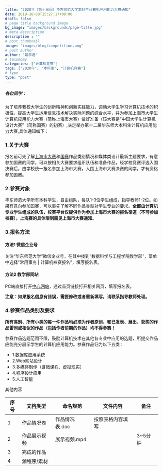 ```yaml
---
title: "2020年（第十三届）华东师范大学本科生计算机应用能力大赛通知"
date: 2019-10-08T15:27:17+08:00
draft: false
# page title background image
bg_image: "images/backgrounds/page-title.jpg"
# meta description
description : ""
# post thumbnail
image: "images/blog/competition.png"
# post author
author: "戴李君"
# taxonomy
categories: ["计算机竞赛"]
tags: ["2020年", "本科生", "计算机竞赛"]
# type
type: "post"
---
```


##### 各位同学：

为了培养我校大学生的创新精神和创新实践能力，调动大学生学习计算机技术的积极性，提高大学生运用信息技术解决实际问题的综合水平，并为参加上海市大学生计算机应用能力大赛（简称上海市大赛）做好准备（该大赛是“中国大学生计算机设计大赛”（简称国赛）的初赛）,决定举办第十二届华东师大本科生计算机应用能力大赛,具体通知如下：

### 1.关于大赛

报名前可先了解[上海市大赛](http://jsjjc.tongji.edu.cn/contest)和[国赛](http://www.jsjds.org/)作品类别情况和媒体类设计最新主题要求，有意参加国赛的同学，可以按相关大赛要求组织队伍和准备作品，经学校竞赛评选入围决赛后，由学校统一报名参加上海市大赛，入围上海市大赛决赛的同学，才有资格参加国赛。

### 2.参赛对象

华东师范大学所有本科学生，自由组队，每队1-3位学生组成，指导教师1-2位。如果有意向参加国赛，可以事先了解不同作品类型对学生专业的要求。**全部由计算机专业学生组成的队伍，校赛平台仅提供作为参加上海市大赛的报名渠道（不可参加校赛），上海赛的具体限制需见上海市大赛通知**。

### 3.报名方法

#### 方法1 微信企业号

关注“华东师范大学”微信企业号，在其中找到“数据科学与工程学院教学部”，菜单中选择“常用事务 | 计算机校赛报名”，填写报名表。

#### 方法2 教学部网站

PC端直接打开[中心网站](http://www.cc.ecnu.edu.cn)，通过首页链接打开相关网页，填写报名表。

**注意：如果报名信息有错误，需要修改或者重新填写，请联系指导教师处理。**

### 4.参赛作品类别及要求

**所有类别、所有小类的每一件作品均必须为作者原创，和已发表、展出、获奖的作品雷同或相似的作品（包括作者前期的作品）均不得参赛！**

参赛作品选题范围不限，鼓励计算机技术在其他各专业中应用的选题，所提交作品应能充分展示学生的计算机应用能力。参赛作品归为以下五类：

* 1.数据库应用系统
* 2.Web网站设计
* 3.多媒体制作（含微课程、虚拟现实）
* 4.程序设计应用
* 5.人工智能

其他内容



| 序号 | 文档类型     | 命名规范       | 文件内容         | 备注    |
| ---- | ------------ | -------------- | ---------------- | ------- |
| 1    | 作品情况表   | 作品情况表.doc | 按照表格内容填写 |         |
| 2    | 作品展示视频 | 展示视频.mp4   |                  | 3~5分钟 |
| 3    | 完成的作品   |                |                  |         |
| 4    | 源程序/素材  |                |                  |         |



